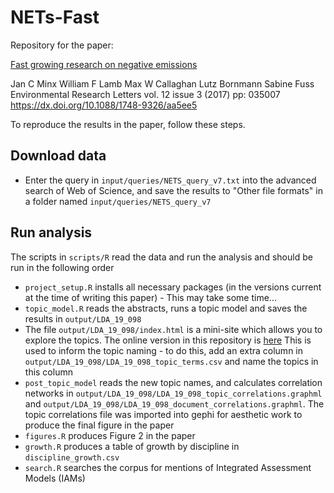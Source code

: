 # NETs-Fast
Repository for the paper: 

[Fast growing research on negative emissions](https://dx.doi.org/10.1088/1748-9326/aa5ee5)

Jan C Minx William F Lamb Max W Callaghan Lutz Bornmann Sabine Fuss
Environmental Research Letters vol. 12 issue 3 (2017) pp: 035007 https://dx.doi.org/10.1088/1748-9326/aa5ee5

To reproduce the results in the paper, follow these steps.

## Download data
- Enter the query in `input/queries/NETS_query_v7.txt` into the advanced
 search of Web of Science, and save the results to "Other file formats" 
 in a folder named `input/queries/NETS_query_v7`
 
## Run analysis
The scripts in `scripts/R` read the data and run the analysis and should be
run in the following order

- `project_setup.R` installs all necessary packages (in the versions current at
 the time of writing this paper) - This may take some time...
- `topic_model.R` reads the abstracts, runs a topic model and saves the results in 
 `output/LDA_19_098`
- The file `output/LDA_19_098/index.html` is a mini-site which allows you to explore
 the topics. The online version in this repository is [here](https://mcc-apsis.github.io/NETs-Fast/output/LDA_19_098)
 This is used to inform the topic naming - to do this, add an extra column
 in `output/LDA_19_098/LDA_19_098_topic_terms.csv` and name the topics in this column
- `post_topic_model` reads the new topic names, and calculates correlation networks
 in `output/LDA_19_098/LDA_19_098_topic_correlations.graphml` and
 `output/LDA_19_098/LDA_19_098_document_correlations.graphml`. The topic correlations
 file was imported into gephi for aesthetic work to produce the final figure in the paper
- `figures.R` produces Figure 2 in the paper
- `growth.R` produces a table of growth by discipline in `discipline_growth.csv`
- `search.R` searches the corpus for mentions of Integrated Assessment Models (IAMs)
